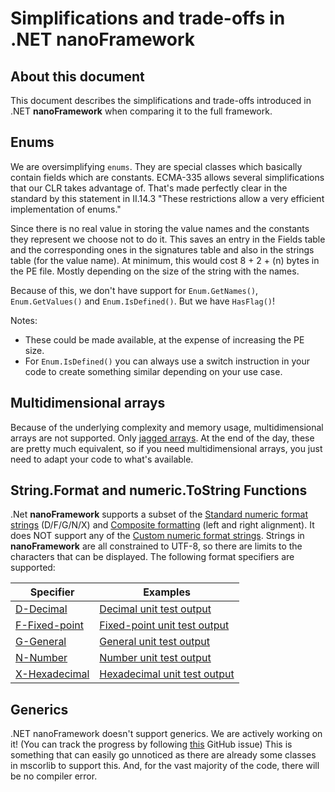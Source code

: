 # Simplifications and trade-offs in .NET **nanoFramework**

## About this document

This document describes the simplifications and trade-offs introduced in .NET **nanoFramework** when comparing it to the full framework.

## Enums

We are oversimplifying `enums`. They are special classes which basically contain fields which are constants.
ECMA-335 allows several simplifications that our CLR takes advantage of. That's made perfectly clear in the standard by this statement in II.14.3 "These restrictions allow a very efficient implementation of enums."

Since there is no real value in storing the value names and the constants they represent we choose not to do it. This saves an entry in the Fields table and the corresponding ones in the signatures table and also in the strings table (for the value name). At minimum, this would cost 8 + 2 + (n) bytes in the PE file. Mostly depending on the size of the string with the names.

Because of this, we don't have support for `Enum.GetNames()`, `Enum.GetValues()` and `Enum.IsDefined()`.
But we have `HasFlag()`!

Notes:

- These could be made available, at the expense of increasing the PE size.
- For `Enum.IsDefined()` you can always use a switch instruction in your code to create something similar depending on your use case.

## Multidimensional arrays

Because of the underlying complexity and memory usage, multidimensional arrays are not supported. Only [jagged arrays](https://docs.microsoft.com/en-us/dotnet/csharp/programming-guide/arrays/jagged-arrays). At the end of the day, these are pretty much equivalent, so if you need multidimensional arrays, you just need to adapt your code to what's available.

## String.Format and numeric.ToString Functions

.Net **nanoFramework** supports a subset of the [Standard numeric format strings](https://docs.microsoft.com/en-us/dotnet/standard/base-types/standard-numeric-format-strings) (D/F/G/N/X) and [Composite formatting](https://docs.microsoft.com/en-us/dotnet/standard/base-types/composite-formatting) (left and right alignment). It does NOT support any of the [Custom numeric format strings](https://docs.microsoft.com/en-us/dotnet/standard/base-types/custom-numeric-format-strings). Strings in **nanoFramework** are all constrained to UTF-8, so there are limits to the characters that can be displayed. The following format specifiers are supported:


| Specifier | Examples |
| --------- | ------- |
| [D-Decimal](https://docs.microsoft.com/en-us/dotnet/standard/base-types/standard-numeric-format-strings#DFormatString) | [Decimal unit test output](string-format-examples.md#decimal) |
| [F-Fixed-point](https://docs.microsoft.com/en-us/dotnet/standard/base-types/standard-numeric-format-strings#FFormatString) | [Fixed-point unit test output](string-format-examples.md#fixed) |
| [G-General](https://docs.microsoft.com/en-us/dotnet/standard/base-types/standard-numeric-format-strings#GFormatString) | [General unit test output](string-format-examples.md#general) |
| [N-Number](https://docs.microsoft.com/en-us/dotnet/standard/base-types/standard-numeric-format-strings#NFormatString) | [Number unit test output](string-format-examples.md#number) |
| [X-Hexadecimal](https://docs.microsoft.com/en-us/dotnet/standard/base-types/standard-numeric-format-strings#XFormatString) | [Hexadecimal unit test output](string-format-examples.md#hexadecimal) |

## Generics

.NET nanoFramework doesn't support generics. We are actively working on it! (You can track the progress by following [this](https://github.com/nanoframework/Home/issues/782) GitHub issue)
This is something that can easily go unnoticed as there are already some classes in mscorlib to support this. And, for the vast majority of the code, there will be no compiler error.
